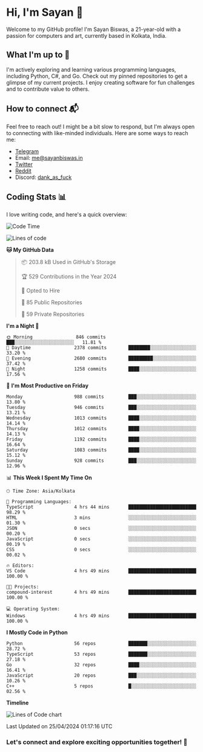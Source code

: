 # Hi, I'm Sayan 👋

Welcome to my GitHub profile! I'm Sayan Biswas, a 21-year-old with a passion for computers and art, currently based in Kolkata, India.

## What I'm up to 🚀

I'm actively exploring and learning various programming languages, including Python, C#, and Go. Check out my pinned repositories to get a glimpse of my current projects. I enjoy creating software for fun challenges and to contribute value to others.

## How to connect 📬

Feel free to reach out! I might be a bit slow to respond, but I'm always open to connecting with like-minded individuals. Here are some ways to reach me:

- [Telegram](https://t.me/dank_as_fuck)
- Email: [me@sayanbiswas.in](mailto:me@sayanbiswas.in)
- [Twitter](https://twitter.com/TheDankDel)
- [Reddit](https://www.reddit.com/user/dank_as_fuck_/)
- Discord: [dank_as_fuck](https://discordapp.com/users/506536929152466945)

## Coding Stats 📊

I love writing code, and here's a quick overview:

<!--START_SECTION:waka-->
![Code Time](http://img.shields.io/badge/Code%20Time-1%2C592%20hrs%2054%20mins-blue)

![Lines of code](https://img.shields.io/badge/From%20Hello%20World%20I%27ve%20Written-5.7%20million%20lines%20of%20code-blue)

**🐱 My GitHub Data** 

> 📦 203.8 kB Used in GitHub's Storage 
 > 
> 🏆 529 Contributions in the Year 2024
 > 
> 💼 Opted to Hire
 > 
> 📜 85 Public Repositories 
 > 
> 🔑 59 Private Repositories 
 > 
**I'm a Night 🦉** 

```text
🌞 Morning                846 commits         ███░░░░░░░░░░░░░░░░░░░░░░   11.81 % 
🌆 Daytime                2378 commits        ████████░░░░░░░░░░░░░░░░░   33.20 % 
🌃 Evening                2680 commits        █████████░░░░░░░░░░░░░░░░   37.42 % 
🌙 Night                  1258 commits        ████░░░░░░░░░░░░░░░░░░░░░   17.56 % 
```
📅 **I'm Most Productive on Friday** 

```text
Monday                   988 commits         ███░░░░░░░░░░░░░░░░░░░░░░   13.80 % 
Tuesday                  946 commits         ███░░░░░░░░░░░░░░░░░░░░░░   13.21 % 
Wednesday                1013 commits        ████░░░░░░░░░░░░░░░░░░░░░   14.14 % 
Thursday                 1012 commits        ████░░░░░░░░░░░░░░░░░░░░░   14.13 % 
Friday                   1192 commits        ████░░░░░░░░░░░░░░░░░░░░░   16.64 % 
Saturday                 1083 commits        ████░░░░░░░░░░░░░░░░░░░░░   15.12 % 
Sunday                   928 commits         ███░░░░░░░░░░░░░░░░░░░░░░   12.96 % 
```


📊 **This Week I Spent My Time On** 

```text
🕑︎ Time Zone: Asia/Kolkata

💬 Programming Languages: 
TypeScript               4 hrs 44 mins       █████████████████████████   98.29 % 
HTML                     3 mins              ░░░░░░░░░░░░░░░░░░░░░░░░░   01.30 % 
JSON                     0 secs              ░░░░░░░░░░░░░░░░░░░░░░░░░   00.20 % 
JavaScript               0 secs              ░░░░░░░░░░░░░░░░░░░░░░░░░   00.19 % 
CSS                      0 secs              ░░░░░░░░░░░░░░░░░░░░░░░░░   00.02 % 

🔥 Editors: 
VS Code                  4 hrs 49 mins       █████████████████████████   100.00 % 

🐱‍💻 Projects: 
compound-interest        4 hrs 49 mins       █████████████████████████   100.00 % 

💻 Operating System: 
Windows                  4 hrs 49 mins       █████████████████████████   100.00 % 
```

**I Mostly Code in Python** 

```text
Python                   56 repos            ███████░░░░░░░░░░░░░░░░░░   28.72 % 
TypeScript               53 repos            ███████░░░░░░░░░░░░░░░░░░   27.18 % 
Go                       32 repos            ████░░░░░░░░░░░░░░░░░░░░░   16.41 % 
JavaScript               20 repos            ███░░░░░░░░░░░░░░░░░░░░░░   10.26 % 
C++                      5 repos             █░░░░░░░░░░░░░░░░░░░░░░░░   02.56 % 
```



**Timeline**

![Lines of Code chart](https://raw.githubusercontent.com/Dank-del/Dank-del/main/assets/bar_graph.png)


 Last Updated on 25/04/2024 01:17:16 UTC
<!--END_SECTION:waka-->

### Let's connect and explore exciting opportunities together! 🚀
